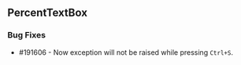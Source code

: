 ## PercentTextBox

### Bug Fixes

* \#191606 - Now exception will not be raised while pressing `Ctrl+S`.